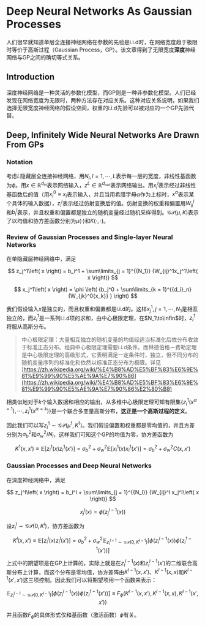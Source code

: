 # Deep Neural Networks As Gaussian Processes

人们很早就知道单层全连接神经网络在参数的先验是i.i.d时，在网络宽度趋于极限时等价于高斯过程（Gaussian Process，GP）。该文章得到了无限宽度**深度**神经网络与GP之间的确切等式关系。

## Introduction

深度神经网络是一种灵活的参数化模型，而GP则是一种非参数化模型。人们已经发现在网络宽度为无限时，两种方法存在对应关系。这种对应关系说明，如果我们选择无限宽度神经网络的假设空间，权重的i.i.d先验可以被对应的一个GP先验代替。

## Deep, Infinitely Wide Neural Networks Are Drawn From GPs

### Notation

考虑$L$隐藏层全连接神经网络，用$N_l,l=1,\cdots,L$表示每一层的宽度，非线性基函数为$\phi$。用$x\in{\mathbb R}^{d_{in}}$表示网络输入，$z^L\in{\mathbb R}^{d_{out}}$表示网络输出。用$x_i^l$表示经过非线性基函数后的值（用$x_i^0\equiv x_i$表示输入，并且当用希腊字母$\alpha$作为上标时，$x^\alpha$表示某个具体的输入数据），$z_i^l$表示经过仿射变换后的值。仿射变换的权重和偏置用$W_{ij}^l$和$b_i^l$表示，并且权重和偏置都是独立的随机变量经过随机采样得到。$\mathcal {GP}\left(\mu,K\right)$表示了以均值和协方差函数分别为$\mu\left(\cdot\right)$和$K\left(\cdot,\cdot\right)$。

### Review of Gaussian Processes and Single-layer Neural Networks

在单隐藏层神经网络中，满足

$$
z_j^1\left( x \right) = b_i^1 + \sum\limits_{j = 1}^{{N_1}} {W_{ij}^1x_j^1\left( x \right)}
$$

$$
x_j^1\left( x \right) = \phi \left( {b_j^0 + \sum\limits_{k = 1}^{{d_i}_n} {W_{jk}^0{x_k}} } \right)
$$

我们假设输入$x$是独立的，而且权重和偏置都是i.i.d的。这样$x_j^1,j=1,\cdots,N_1$是相互独立的，而$z_i^1$是一系列i.i.d项的求和，由中心极限定理，在$N_1\to\infin$时，$z_i^1$将服从高斯分布。

> 中心极限定理：大量相互独立的随机变量的均值经适当标准化后依分布收敛于标准正态分布。经典中心极限定理需要i.i.d条件。而林德伯格－费勒定理是中心极限定理的高级形式，它表明满足一定条件时，独立，但不同分布的随机变量序列的标准化和依然以标准正态分布为极限。详见[https://zh.wikipedia.org/wiki/%E4%B8%AD%E5%BF%83%E6%9E%81%E9%99%90%E5%AE%9A%E7%90%86](https://zh.wikipedia.org/wiki/%E4%B8%AD%E5%BF%83%E6%9E%81%E9%99%90%E5%AE%9A%E7%90%86%E2%80%B8)

相类似地对于$k$个输入数据和相应的输出，从多维中心极限定理可知有限集$\{z_i^1\left(x^{\alpha=1}\right),\cdots,z_i^1\left(x^{\alpha=k}\right)\}$是一个联合多变量高斯分布，**这正是一个高斯过程的定义**。

因此我们可以写$z_i^1\sim\mathcal {GP}\left(\mu^1,K^1\right)$。我们假设偏置和权重都是零均值的，并且方差分别为$\sigma_b^2$和$\sigma_w^2/N_l$，这样我们可知这个GP的均值为零，协方差函数为

$$
{K^1}\left( {x,x'} \right) \equiv \mathbb E\left[ {z_i^1\left( x \right)z_i^1\left( {x'} \right)} \right] = \sigma _b^2 + \sigma _w^2\mathbb E\left[ {x_i^1\left( x \right)x_i^1\left( {x'} \right)} \right] = \sigma _b^2 + \sigma _w^2C\left( {x,x'} \right)
$$

### Gaussian Processes and Deep Neural Networks

在深度神经网络中，满足

$$
z_j^l\left( x \right) = b_i^l + \sum\limits_{j = 1}^{{N_l}} {W_{ij}^l x_j^l\left( x \right)}
$$

$$
x_j^l\left( x \right) = \phi \left( z_j^{l-1}\left(x\right) \right)
$$

设$z_i^l\sim\mathcal {GP}\left(0,K^l\right)$，协方差函数为

$$
{K^l}\left( {x,x'} \right) \equiv \mathbb E\left[ {z_i^l\left( x \right)z_i^l\left( {x'} \right)} \right] = \sigma _b^2 + \sigma _w^2{\mathbb E_{z_i^{l - 1} \sim \mathcal {GP}\left( {0,{K^{l - 1}}} \right)}}\left[ {\phi \left( {z_i^{l - 1}\left( x \right)} \right)\phi \left( {z_i^{1 - 1}\left( {x'} \right)} \right)} \right]
$$

上式中的期望项是在GP上计算的，实际上就是在$z_i^{l - 1}\left(x\right)$和$z_i^{l - 1}\left(x'\right)$的二维联合高斯分布上计算，而这个分布是零均值，协方差阵由${K^{l-1}}\left( {x,x'} \right)$、${K^{l-1}}\left( {x,x} \right)$和${K^{l-1}}\left( {x',x'} \right)$这三项控制。因此我们可以将期望项用一个函数来表示：

$$
{\mathbb E_{z_i^{l - 1} \sim \mathcal {GP}\left( {0,{K^{l - 1}}} \right)}}\left[ {\phi \left( {z_i^{l - 1}\left( x \right)} \right)\phi \left( {z_i^{1 - 1}\left( {x'} \right)} \right)} \right]\equiv F_\phi\left({K^{l-1}}\left( {x,x'} \right),{K^{l-1}}\left( {x,x} \right),{K^{l-1}}\left( {x',x'} \right) \right)
$$

并且函数$F_\phi$的具体形式仅和基函数（激活函数）$\phi$有关。
